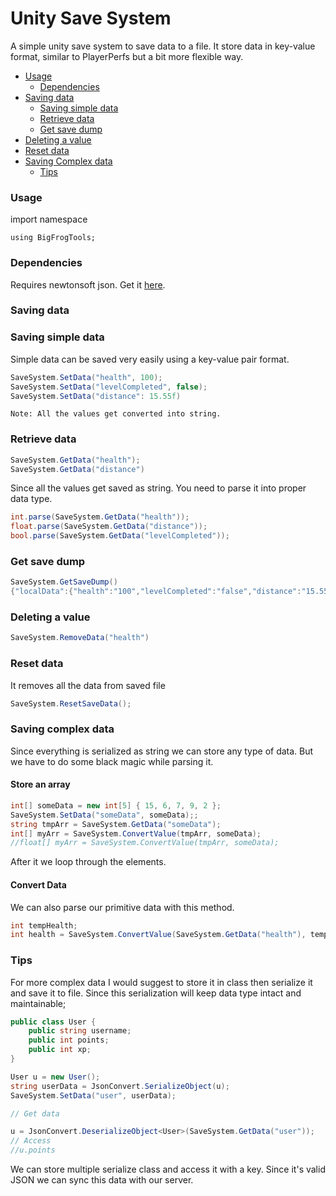 # Unity Save System
A simple unity save system to save data to a file. It store data in key-value format, similar to PlayerPerfs but a bit more flexible way.

- [Usage](#usage)
  - [Dependencies](#dependencies)
- [Saving data](#saving-data)
  - [Saving simple data](#saving-simple-data)
  - [Retrieve data](#retrieve-data)
  - [Get save dump](#get-save-dump)
 -  [Deleting a value](#deleting-a-value)
 -  [Reset data](#reset-data)
- [Saving Complex data](#saving-complex-data)
  -  [Tips](#tips)



### Usage

import namespace

`using BigFrogTools;`

### Dependencies

Requires newtonsoft json.
Get it [here](https://github.com/jilleJr/Newtonsoft.Json-for-Unity).


### Saving data

### Saving simple data
Simple data can be saved very easily using a key-value pair format.

```c#
SaveSystem.SetData("health", 100);
SaveSystem.SetData("levelCompleted", false);
SaveSystem.SetData("distance": 15.55f)
```
`Note: All the values get converted into string.`

### Retrieve data
```c#
SaveSystem.GetData("health");
SaveSystem.GetData("distance")
```
Since all the values get saved as string. You need to parse it into proper data type.
```c#
int.parse(SaveSystem.GetData("health"));
float.parse(SaveSystem.GetData("distance"));
bool.parse(SaveSystem.GetData("levelCompleted"));

```

### Get save dump
```c#
SaveSystem.GetSaveDump()
{"localData":{"health":"100","levelCompleted":"false","distance":"15.55"}}
```

### Deleting a value
```c#
SaveSystem.RemoveData("health")
```

### Reset data
It removes all the data from saved file
```c#
SaveSystem.ResetSaveData();
```

### Saving complex data
Since everything is serialized as string we can store any type of data. But we have to do some black magic while parsing it.

#### Store an array
```c#
int[] someData = new int[5] { 15, 6, 7, 9, 2 };
SaveSystem.SetData("someData", someData);;
string tmpArr = SaveSystem.GetData("someData");
int[] myArr = SaveSystem.ConvertValue(tmpArr, someData);
//float[] myArr = SaveSystem.ConvertValue(tmpArr, someData);
```
After it we loop through the elements.

#### Convert Data 
We can also parse our primitive data with this method.
```c#
int tempHealth;
int health = SaveSystem.ConvertValue(SaveSystem.GetData("health"), tempHealth)
```
### Tips
For more complex data I would suggest to store it in class then serialize it and save it to file. Since this serialization will keep data type intact and maintainable;

```c#
public class User {
    public string username;
    public int points;
    public int xp;
}

User u = new User();
string userData = JsonConvert.SerializeObject(u);
SaveSystem.SetData("user", userData);

// Get data

u = JsonConvert.DeserializeObject<User>(SaveSystem.GetData("user"));
// Access
//u.points
```
We can store multiple serialize class and access it with a key. Since it's valid JSON we can sync this data with our server.




